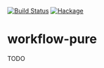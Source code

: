 [![Build Status](https://secure.travis-ci.org/sboosali/workflow-pure.svg)](http://travis-ci.org/sboosali/workflow-pure)
[![Hackage](https://img.shields.io/hackage/v/workflow-pure.svg)](https://hackage.haskell.org/package/workflow-pure)

# workflow-pure

TODO